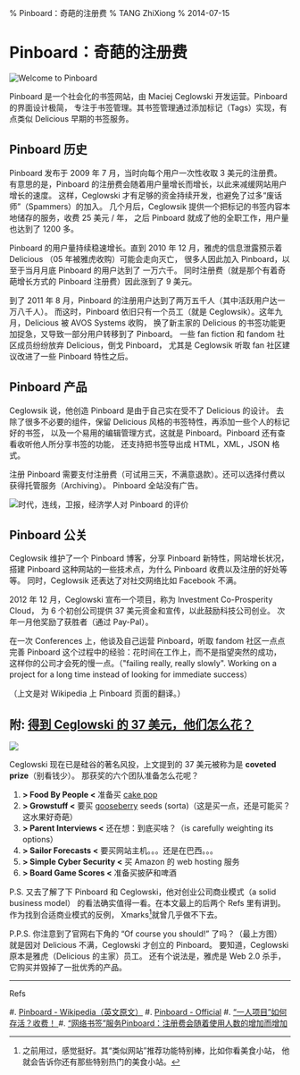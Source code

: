 % Pinboard：奇葩的注册费
% TANG ZhiXiong
% 2014-07-15

Pinboard：奇葩的注册费
======================

![Welcome to Pinboard][pinboard-a]

Pinboard 是一个社会化的书签网站，由 Maciej Ceglowski 开发运营。Pinboard 的界面设计极简，
专注于书签管理。其书签管理通过添加标记（Tags）实现，有点类似 Delicious 早期的书签服务。

[pinboard-a]: http://gnat-tang-shared-image.qiniudn.com/pictures/pinboard-a.png

Pinboard 历史
-------------

Pinboard 发布于 2009 年 7 月，当时向每个用户一次性收取 3 美元的注册费。
有意思的是，Pinboard 的注册费会随着用户量增长而增长，以此来减缓网站用户增长的速度。
这样，Ceglowski 才有足够的资金持续开发，也避免了过多“废话师”（Spammers）的加入。
几个月后，Ceglowsik 提供一个把标记的书签内容本地储存的服务，收费 25 美元 / 年，
之后 Pinboard 就成了他的全职工作，用户量也达到了 1200 多。

Pinboard 的用户量持续稳速增长。直到 2010 年 12 月，雅虎的信息泄露预示着 Delicious （05 年被雅虎收购）可能会走向灭亡，
很多人因此加入 Pinboard，以至于当月月底 Pinboard 的用户达到了 一万六千。
同时注册费（就是那个有着奇葩增长方式的 Pinboard 注册费）因此涨到了 9 美元。

到了 2011 年 8 月，Pinboard 的注册用户达到了两万五千人（其中活跃用户达一万八千人）。
而这时，Pinboard 依旧只有一个员工（就是 Ceglowsik）。这年九月，Delicious 被 AVOS Systems 收购，
换了新主家的 Delicious 的书签功能更加捉急，又导致一部分用户转移到了 Pinboard。
一些 fan fiction 和 fandom 社区成员纷纷放弃 Delicious，倒戈 Pinboard，
尤其是 Ceglowsik 听取 fan 社区建议改进了一些 Pinboard 特性之后。

Pinboard 产品
-------------

Ceglowsik 说，他创造 Pinboard 是由于自己实在受不了 Delicious 的设计。
去除了很多不必要的组件，保留 Delicious 风格的书签特性，再添加一些个人的标记好的书签，
以及一个易用的编辑管理方式，这就是 Pinboard。Pinboard 还有查看收听他人所分享书签的功能，
还支持把书签导出成 HTML，XML，JSON 格式。

注册 Pinboard 需要支付注册费（可试用三天，不满意退款）。还可以选择付费以获得托管服务（Archiving）。
Pinboard 全站没有广告。

[pinboard-b]: http://gnat-tang-shared-image.qiniudn.com/pictures/pinboard-b.png

![时代，连线，卫报，经济学人对 Pinboard 的评价][pinboard-b]

Pinboard 公关
-------------

Ceglowsik 维护了一个 Pinboard 博客，分享 Pinboard 新特性，网站增长状况，
搭建 Pinboard 这种网站的一些技术点，为什么 Pinboard 收费以及注册的好处等等。
同时，Ceglowsik 还表达了对社交网络比如 Facebook 不满。

2012 年 12 月，Ceglowski 宣布一个项目，称为 Investment Co-Prosperity Cloud，
为 6 个初创公司提供 37 美元资金和宣传，以此鼓励科技公司创业。
次年一月他奖励了获胜者（通过 Pay-Pal）。

在一次 Conferences 上，他谈及自己运营 Pinboard，听取 fandom 社区一点点
完善 Pinboard 这个过程中的经验：花时间在工作上，而不是指望突然的成功，
这样你的公司才会死的慢一点。（"failing really, really slowly". Working on a project for a long time instead of looking for immediate success）

（上文是对 Wikipedia 上 Pinboard 页面的翻译。）

附: [得到 Ceglowski 的 37 美元，他们怎么花？][how-to-spend]
-----------------------------------------------------------

![][ceglowski-pic]

Ceglowski 现在已是硅谷的著名风投，上文提到的 37 美元被称为是 **coveted prize**（别看钱少）。
那获奖的六个团队准备怎么花呢？

1. **> Food By People <** 准备买 [cake pop][cake-pop]
2. **> Growstuff <** 要买 [gooseberry][gooseberry] seeds (sorta)（这是买一点，还是可能买？这水果好奇葩）
3. **> Parent Interviews <** 还在想：到底买啥？（is carefully weighting its options）
4. **> Sailor Forecasts <** 要买网站主机。。。还是在巴西。。。
5. **> Simple Cyber Security <** 买 Amazon 的 web hosting 服务
6. **> Board Game Scores <** 准备买披萨和啤酒

[how-to-spend]: http://www.wired.com/2013/01/pinboard-spending/?buffer_share=76994
[ceglowski-pic]: http://gnat-tang-shared-image.qiniudn.com/pictures/maciej-ceglowski.png
[cake-pop]: https://en.wikipedia.org/wiki/Cake_pop
[gooseberry]: https://en.wikipedia.org/wiki/Gooseberry

P.S. 又去了解了下 Pinboard 和 Ceglowski，他对创业公司商业模式（a solid business model）
的看法确实值得一看。在本文最上的后两个 Refs 里有讲到。作为找到合适商业模式的反例，
Xmarks[^xmarks]就曾几乎做不下去。

[^xmarks]: 之前用过，感觉挺好。其“类似网站”推荐功能特别棒，比如你看美食小站，
           他就会告诉你还有那些特别热门的美食小站。

P.P.S. 你注意到了官网右下角的 “Of course you should!” 了吗？（最上方图）
就是因对 Delicious 不满，Ceglowski 才创立的 Pinboard。
要知道，Ceglowski 原本是雅虎（Delicious 的主家）员工。
还有个说法是，雅虎是 Web 2.0 杀手，它购买并毁掉了一批优秀的产品。

[duckduckgo]: http://jianshu.io/p/211411208225

---

Refs

#. [Pinboard - Wikipedia（英文原文）][pinboard-wiki]
#. [Pinboard - Official][pinboard-official]
#. [“一人项目”如何存活？收费！ ][pay-for-you]
#. [“网络书签”服务Pinboard：注册费会随着使用人数的增加而增加][pay-for-you2]

[pinboard-wiki]: https://en.wikipedia.org/wiki/Pinboard_(website)
[pinboard-official]: https://pinboard.in/
[pay-for-you]: http://www.ifanr.com/63967
[pay-for-you2]: http://www.alibuybuy.com/posts/70930.html